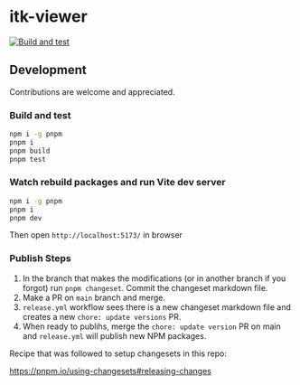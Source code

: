 # itk-viewer

[![Build and test](https://github.com/InsightSoftwareConsortium/itk-viewer/actions/workflows/test.yml/badge.svg)](https://github.com/InsightSoftwareConsortium/itk-viewer/actions/workflows/test.yml)

## Development

Contributions are welcome and appreciated.

### Build and test

```sh
npm i -g pnpm
pnpm i
pnpm build
pnpm test
```

### Watch rebuild packages and run Vite dev server

```sh
npm i -g pnpm
pnpm i
pnpm dev
```

Then open `http://localhost:5173/` in browser

### Publish Steps

1. In the branch that makes the modifications (or in another branch if you forgot) run `pnpm changeset`. Commit the changeset markdown file.
1. Make a PR on `main` branch and merge.
1. `release.yml` workflow sees there is a new changeset markdown file and creates a new `chore: update versions` PR.
1. When ready to publihs, merge the `chore: update version` PR on main and `release.yml` will publish new NPM packages.

Recipe that was followed to setup changesets in this repo:

https://pnpm.io/using-changesets#releasing-changes
